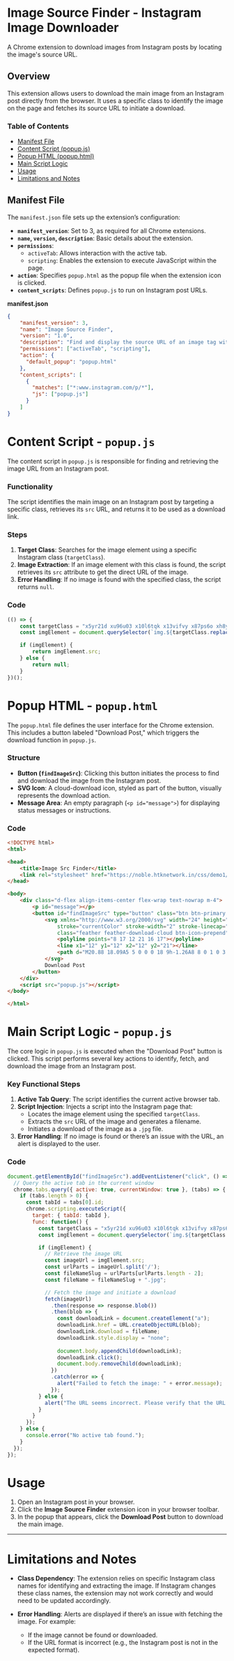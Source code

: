# Image Source Finder - Instagram Image Downloader

A Chrome extension to download images from Instagram posts by locating the image's source URL.

## Overview

This extension allows users to download the main image from an Instagram post directly from the browser. It uses a specific class to identify the image on the page and fetches its source URL to initiate a download.

### Table of Contents
- [Manifest File](#manifest-file)
- [Content Script (popup.js)](#content-script-popupjs)
- [Popup HTML (popup.html)](#popup-html-popuphtml)
- [Main Script Logic](#main-script-logic)
- [Usage](#usage)
- [Limitations and Notes](#limitations-and-notes)

## Manifest File

The `manifest.json` file sets up the extension’s configuration:

- **`manifest_version`**: Set to 3, as required for all Chrome extensions.
- **`name`, `version`, `description`**: Basic details about the extension.
- **`permissions`**:
  - `activeTab`: Allows interaction with the active tab.
  - `scripting`: Enables the extension to execute JavaScript within the page.
- **`action`**: Specifies `popup.html` as the popup file when the extension icon is clicked.
- **`content_scripts`**: Defines `popup.js` to run on Instagram post URLs.

**manifest.json**

```json
{
    "manifest_version": 3,
    "name": "Image Source Finder",
    "version": "1.0",
    "description": "Find and display the source URL of an image tag with a specific class.",
    "permissions": ["activeTab", "scripting"],
    "action": {
      "default_popup": "popup.html"
    },
    "content_scripts": [
      {
        "matches": ["*:www.instagram.com/p/*"],
        "js": ["popup.js"]
      }
    ]
}
```

# Content Script - `popup.js`

The content script in `popup.js` is responsible for finding and retrieving the image URL from an Instagram post.

### Functionality

The script identifies the main image on an Instagram post by targeting a specific class, retrieves its `src` URL, and returns it to be used as a download link.

### Steps

1. **Target Class**: Searches for the image element using a specific Instagram class (`targetClass`).
2. **Image Extraction**: If an image element with this class is found, the script retrieves its `src` attribute to get the direct URL of the image.
3. **Error Handling**: If no image is found with the specified class, the script returns `null`.

### Code

```javascript
(() => {
    const targetClass = "x5yr21d xu96u03 x10l6tqk x13vifvy x87ps6o xh8yej3";
    const imgElement = document.querySelector(`img.${targetClass.replace(/ /g, ".")}`);

    if (imgElement) {
        return imgElement.src;
    } else {
        return null;
    }
})();
```

# Popup HTML - `popup.html`

The `popup.html` file defines the user interface for the Chrome extension. This includes a button labeled "Download Post," which triggers the download function in `popup.js`.

### Structure

- **Button (`findImageSrc`)**: Clicking this button initiates the process to find and download the image from the Instagram post.
- **SVG Icon**: A cloud-download icon, styled as part of the button, visually represents the download action.
- **Message Area**: An empty paragraph (`<p id="message">`) for displaying status messages or instructions.

### Code

```html
<!DOCTYPE html>
<html>

<head>
    <title>Image Src Finder</title>
    <link rel="stylesheet" href="https://noble.htknetwork.in/css/demo1/style.css">
</head>

<body>
    <div class="d-flex align-items-center flex-wrap text-nowrap m-4">
        <p id="message"></p>
        <button id="findImageSrc" type="button" class="btn btn-primary btn-sm mt-3 btn-icon-text mb-2 mb-md-0">
            <svg xmlns="http://www.w3.org/2000/svg" width="24" height="24" viewBox="0 0 24 24" fill="none"
                stroke="currentColor" stroke-width="2" stroke-linecap="round" stroke-linejoin="round"
                class="feather feather-download-cloud btn-icon-prepend">
                <polyline points="8 17 12 21 16 17"></polyline>
                <line x1="12" y1="12" x2="12" y2="21"></line>
                <path d="M20.88 18.09A5 5 0 0 0 18 9h-1.26A8 8 0 1 0 3 16.29"></path>
            </svg>
            Download Post
        </button>
    </div>
    <script src="popup.js"></script>
</body>

</html>
```

# Main Script Logic - `popup.js`

The core logic in `popup.js` is executed when the "Download Post" button is clicked. This script performs several key actions to identify, fetch, and download the image from an Instagram post.

### Key Functional Steps

1. **Active Tab Query**: The script identifies the current active browser tab.
2. **Script Injection**: Injects a script into the Instagram page that:
   - Locates the image element using the specified `targetClass`.
   - Extracts the `src` URL of the image and generates a filename.
   - Initiates a download of the image as a `.jpg` file.
3. **Error Handling**: If no image is found or there’s an issue with the URL, an alert is displayed to the user.

### Code

```javascript
document.getElementById("findImageSrc").addEventListener("click", () => {
  // Query the active tab in the current window
  chrome.tabs.query({ active: true, currentWindow: true }, (tabs) => {
    if (tabs.length > 0) {
      const tabId = tabs[0].id;
      chrome.scripting.executeScript({
        target: { tabId: tabId },
        func: function() {
          const targetClass = "x5yr21d xu96u03 x10l6tqk x13vifvy x87ps6o xh8yej3";
          const imgElement = document.querySelector(`img.${targetClass.replace(/ /g, ".")}`);

          if (imgElement) {
            // Retrieve the image URL
            const imageUrl = imgElement.src;
            const urlParts = imageUrl.split('/');
            const fileNameSlug = urlParts[urlParts.length - 2];
            const fileName = fileNameSlug + ".jpg";

            // Fetch the image and initiate a download
            fetch(imageUrl)
              .then(response => response.blob())
              .then(blob => {
                const downloadLink = document.createElement("a");
                downloadLink.href = URL.createObjectURL(blob);
                downloadLink.download = fileName;
                downloadLink.style.display = "none";
                
                document.body.appendChild(downloadLink);
                downloadLink.click();
                document.body.removeChild(downloadLink);
              })
              .catch(error => {
                alert("Failed to fetch the image: " + error.message);
              });
          } else {
            alert("The URL seems incorrect. Please verify that the URL follows the correct format: \n\n https://www.instagram.com/p/*");
          }
        }
      });
    } else {
      console.error("No active tab found.");
    }
  });
});
```

# Usage

1. Open an Instagram post in your browser.
2. Click the **Image Source Finder** extension icon in your browser toolbar.
3. In the popup that appears, click the **Download Post** button to download the main image.

---

# Limitations and Notes

- **Class Dependency**: The extension relies on specific Instagram class names for identifying and extracting the image. If Instagram changes these class names, the extension may not work correctly and would need to be updated accordingly.
  
- **Error Handling**: Alerts are displayed if there’s an issue with fetching the image. For example:
  - If the image cannot be found or downloaded.
  - If the URL format is incorrect (e.g., the Instagram post is not in the expected format).
